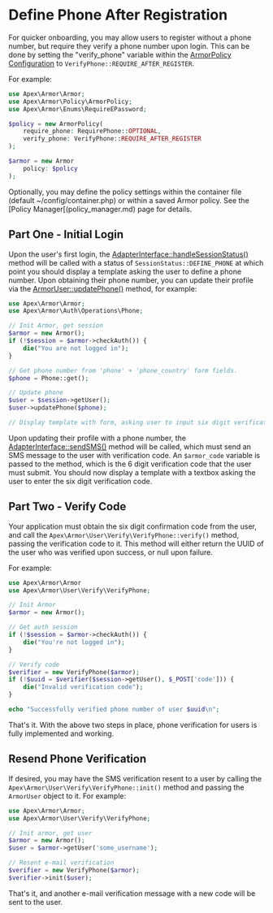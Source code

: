 
# Define Phone After Registration

For quicker onboarding, you may allow users to register without a phone number, but require they verify a phone number upon login.  This can be done by setting the "verify_phone" variable within the [ArmorPolicy Configuration](armorpolicy.md) to `VerifyPhone::REQUIRE_AFTER_REGISTER`.

For example:

~~~php
use Apex\Armor\Armor;
use Apex\Armor\Policy\ArmorPolicy;
use Apex\Armor\Enums\RequireEPassword;

$policy = new ArmorPolicy(
    require_phone: RequirePhone::OPTIONAL, 
    verify_phone: VerifyPhone::REQUIRE_AFTER_REGISTER
);

$armor = new Armor
    policy: $policy
);
~~~

Optionally, you may define the policy settings within the container file (default ~/config/container.php) or within a saved Armor policy.  See the [Policy Manager[(policy_manager.md) page for details.


## Part One - Initial Login

Upon the user's first login, the [AdapterInterface::handleSessionStatus()](./adapter/handleSessionStatus.md) method will be called with a status of `SessionStatus::DEFINE_PHONE` at which point you should display a template asking the user to define a phone number.  Upon obtaining their phone number, you can update their profile via the [ArmorUser::updatePhone()](./armoruser/updatePhone.md) method, for example:

~~~php
use Apex\Armor\Armor;
use Apex\Armor\Auth\Operations\Phone;

// Init Armor, get session
$armor = new Armor();
if (!$session = $armor->checkAuth()) { 
    die("You are not logged in");
}

// Get phone number from 'phone' + 'phone_country' form fields.
$phone = Phone::get();

// Update phone
$user = $session->getUser();
$user->updatePhone($phone);

// Display template with form, asking user to input six digit verification code.
~~~

Upon updating their profile with a phone number, the [AdapterInterface::sendSMS()](adapter.md) method will be called, which must send an SMS message to the user with verification code.  An `$armor_code` variable is passed to the method, which is the 6 digit verification code that the user must submit.  You should now display a template with a textbox asking the user to enter the six digit verification code.


## Part Two - Verify Code

Your application must obtain the six digit confirmation code from the user, and call the `Apex\Armor\User\Verify\VerifyPhone::verify()` method, passing the verification code to it.  This method will either return the UUID of the user who was verified upon success, or null upon failure.

For example:

~~~php
use Apex\Armor\Armor
use Apex\Armor\User\Verify\VerifyPhone;

// Init Armor
$armor = new Armor();

// Get auth session
if (!$session = $armor->checkAuth()) { 
    die("You're not logged in");
}

// Verify code
$verifier = new VerifyPhone($armor);
if (!$uuid = $verifier($session->getUser(), $_POST['code'])) { 
    die("Invalid verification code");
}

echo "Successfully verified phone number of user $uuid\n";
~~~

That's it.  With the above two steps in place, phone verification for users is fully implemented and working.


## Resend Phone Verification

If desired, you may have the SMS verification resent to a user by calling the `Apex\Armor\User\Verify\VerifyPhone::init()` method and passing the `ArmorUser` object to it.  For example:

~~~php
use Apex\Armor\Armor;
use Apex\Armor\User\Verify\VerifyPhone;

// Init armor, get user
$armor = new Armor();
$user = $armor->getUser('some_username');

// Resent e-mail verification
$verifier = new VerifyPhone($armor);
$verifier->init($user);
~~~

That's it, and another e-mail verification message with a new code will be sent to the user.



